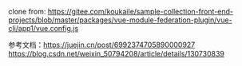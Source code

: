 clone from: https://gitee.com/koukaile/sample-collection-front-end-projects/blob/master/packages/vue-module-federation-plugin/vue-cli/app1/vue.config.js


参考文档：https://juejin.cn/post/6992374705890000927
https://blog.csdn.net/weixin_50794208/article/details/130730839
